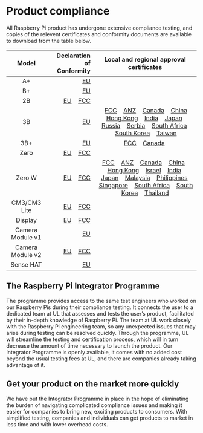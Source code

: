 # Product compliance

All Raspberry Pi product has undergone extensive compliance testing, and copies of the relevent certificates and conformity documents are available to download from the table below. 											
											

| Model           | Declaration of Conformity | Local and regional approval certificates |
|:---------------:|-------------------------:|:----------------------------------------:|
| A+       | [EU](./docs/RaspberryPiAPlusDOC_CE.pdf) | |
| B+       | [EU](./docs/RaspberryPiBplus_DOC_CE.pdf)| |
| 2B       | [EU](./docs/Raspberry_Pi_2B_V1-2_DOC_CE.pdf)  &nbsp; &nbsp;[FCC](./docs/Raspberry_Pi_2B_V1-2_DOC_FCC.pdf)| |
| 3B       | [EU](./docs/RaspberryPi3B-DOC-CE_RED.pdf) |  &nbsp; &nbsp;[FCC](./docs/FCC_2ABCB-RPI32.pdf)  &nbsp; &nbsp;[ANZ](./docs/ACMA_Raspberry_Pi_3_Model_B.pdf)  &nbsp; &nbsp;[Canada](./docs/Pi3_Canada.pdf)  &nbsp; &nbsp;[China](./docs/China_Raspberry_Pi_3_Model_B.pdf)  &nbsp; &nbsp;[Hong Kong](./docs/Pi3_Hong-Kong.pdf)  &nbsp; &nbsp;[India](./docs/Pi3_India.pdf)  &nbsp; &nbsp;[Japan](./docs/Pi3_Japan.pdf)  &nbsp; &nbsp;[Russia](./docs/Pi3_Russia.pdf)  &nbsp; &nbsp;[Serbia](./docs/Pi3_Serbia.pdf)  &nbsp; &nbsp;[South Africa](./docs/Pi3_South-Africa.pdf)  &nbsp; &nbsp;[South Korea](./docs/Pi3_South-Korea.pdf)  &nbsp; &nbsp;[Taiwan](./docs/Pi3_Taiwan.pdf)  |
| 3B+       | [EU](./docs/Raspberry_Pi3_RED_DoC.pdf) | &nbsp; &nbsp;[FCC](./docs/Pi3plus_FCC.pdf)  &nbsp; &nbsp;[Canada](./docs/Pi3plus_CANADA.pdf)  &nbsp; &nbsp;|
| Zero      |[EU](./docs/RaspberryPiZeroDOC_CE.pdf) &nbsp; &nbsp;[FCC](./docs/RaspberryPiZeroDOC_FCC_signed.pdf)||
| Zero W |[EU](./docs/Pi-Zero-W-H_DoC_CE.pdf) &nbsp; &nbsp;[FCC](./docs/Pi-Zero-W-H_DoC_FCC.pdf)|[FCC](./docs/FCC_2ABCB-RPI0W.pdf)  &nbsp; &nbsp;[ANZ](./docs/ACMA_Zero_W.pdf)  &nbsp; &nbsp;[Canada](./docs/Pi-Zero-W_Canada.pdf)  &nbsp; &nbsp;[China](./docs/Pi-Zero-W_China.pdf)  &nbsp; &nbsp;[Hong Kong](./docs/Pi-Zero-W_Hong-Kong.PDF)  &nbsp; &nbsp;[Israel](./docs/Israel_MOC_Certificate_Raspberry_Pi_model_Zero_W.pdf) &nbsp; &nbsp;[India](./docs/Pi-Zero-W_India.JPG)  &nbsp; &nbsp;[Japan](./docs/Japan_Zero_W_D170026007.pdf)  &nbsp; &nbsp;[Malaysia](./docs/Malaysia_Certificate_PI_ZERO_W_Expires_30_May_2022.pdf)  &nbsp; &nbsp;[Philippines](./docs/Pi-Zero-W_Philippines.pdf)  &nbsp; &nbsp;[Singapore](./docs/Pi-Zero-W_Singapore.pdf)  &nbsp; &nbsp;[South Africa](./docs/Pi-Zero-W_South-Africa.PDF)  &nbsp; &nbsp;[South Korea](./docs/Pi-Zero-W_Korea.pdf)  &nbsp; &nbsp;[Thailand](./docs/Pi-Zero-W_Thailand.pdf) |
| CM3/CM3 Lite | [EU](./docs/RaspberryPiCM3_DOC_EU.pdf)  &nbsp; &nbsp;[FCC](./docs/RaspberryPiCM3_DOC_FCC.pdf)||
| Display   | [EU](./docs/RaspberryPiDisplay_DOC_CE.pdf)  &nbsp; &nbsp;[FCC](./docs/RaspberryPiDisplay_DOC_FCC.pdf) | |
| Camera Module v1 | [EU](./docs/RaspberryPiCameraDOC_CE.pdf) | |
| Camera Module v2 | [EU](./docs/RaspberryPiCamera2DOC_CE.pdf)  &nbsp; &nbsp;[FCC](./docs/RaspberryPiCamera2DOC_FCC.PDF) | |
| Sense HAT | [EU](./docs/RaspberryPiCamera2DOC_CE.pdf) | |

## The Raspberry Pi Integrator Programme

The programme provides access to the same test engineers who worked on our Raspberry Pis during their compliance testing. It connects the user to a dedicated team at UL that assesses and tests the user’s product, facilitated by their in-depth knowledge of Raspberry Pi. The team at UL work closely with the Raspberry Pi engineering team, so any unexpected issues that may arise during testing can be resolved quickly. Through the programme, UL will streamline the testing and certification process, which will in turn decrease the amount of time necessary to launch the product. Our Integrator Programme is openly available, it comes with no added cost beyond the usual testing fees at UL, and there are companies already taking advantage of it.

## Get your product on the market more quickly										

We have put the Integrator Programme in place in the hope of eliminating the burden of navigating complicated compliance issues and making it easier for companies to bring new, exciting products to consumers. With simplified testing, companies and individuals can get products to market in less time and with lower overhead costs.
